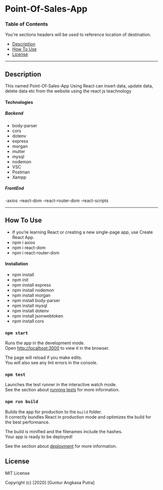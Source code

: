 # Point-Of-Sales-App
### Table of Contents
You're sections headers will be used to reference location of destination.

- [Description](#description)
- [How To Use](#how-to-use)
- [License](#license)

---

## Description

This named Point-Of-Sales-App Using React can insert data, update data, delete data etc from the website using the react js teachnology

#### Technologies
##### Backend
- body-parser
- cors
- dotenv
- express
- morgan
- multer
- mysql
- nodemon
- VSC
- Postman
- Xampp
##### FrontEnd
-axios
-react-dom
-react-router-dom
-react-scripts

---

## How To Use
- If you’re learning React or creating a new single-page app, use Create React App.
- npm i axios
- npm i react-dom
- npm i react-router-dom
#### Installation
- npm install
- npm init
- npm install express
- npm install nodemon
- npm install morgan
- npm install body-parser
- npm install mysql
- npm install dotenv
- npm install jsonwebtoken
- npm install cors

### `npm start`

Runs the app in the development mode.<br />
Open [http://localhost:3000](http://localhost:3000) to view it in the browser.

The page will reload if you make edits.<br />
You will also see any lint errors in the console.

### `npm test`

Launches the test runner in the interactive watch mode.<br />
See the section about [running tests](https://facebook.github.io/create-react-app/docs/running-tests) for more information.

### `npm run build`

Builds the app for production to the `build` folder.<br />
It correctly bundles React in production mode and optimizes the build for the best performance.

The build is minified and the filenames include the hashes.<br />
Your app is ready to be deployed!

See the section about [deployment](https://facebook.github.io/create-react-app/docs/deployment) for more information.

## License

MIT License

Copyright (c) [2020] [Guntur Angkasa Putra]
